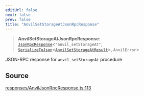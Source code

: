 ```yaml
---
editUrl: false
next: false
prev: false
title: "AnvilSetStorageAtJsonRpcResponse"
---
```


> **AnvilSetStorageAtJsonRpcResponse**: [`JsonRpcResponse`](/reference/tevm/jsonrpc/type-aliases/jsonrpcresponse/)\<`"anvil_setStorageAt"`, [`SerializeToJson`](/reference/tevm/procedures-types/type-aliases/serializetojson/)\<[`AnvilSetStorageAtResult`](/reference/tevm/actions-types/type-aliases/anvilsetstorageatresult/)\>, `AnvilError`\>

JSON-RPC response for `anvil_setStorageAt` procedure

## Source

[responses/AnvilJsonRpcResponse.ts:113](https://github.com/evmts/tevm-monorepo/blob/main/packages/procedures-types/src/responses/AnvilJsonRpcResponse.ts#L113)
